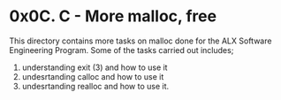 # 0x0C. C - More malloc, free
This directory contains more tasks on malloc done for the ALX Software Engineering Program.
Some of the tasks carried out includes;
1. understanding exit (3) and how to use it
2. undesrtanding calloc and how to use it
3. undesrtanding realloc and how to use it.